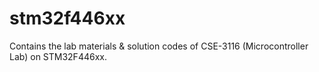 # stm32f446xx
Contains the lab materials &amp; solution codes of CSE-3116 (Microcontroller Lab) on STM32F446xx. 
